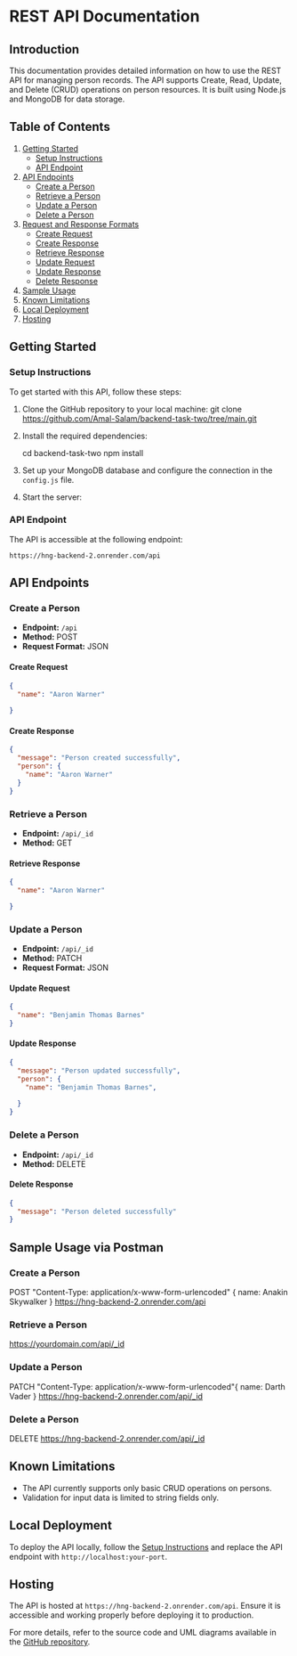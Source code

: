 
# REST API Documentation

## Introduction

This documentation provides detailed information on how to use the REST API for managing person records. The API supports Create, Read, Update, and Delete (CRUD) operations on person resources. It is built using Node.js and MongoDB for data storage.

## Table of Contents

1. [Getting Started](#getting-started)
   - [Setup Instructions](#setup-instructions)
   - [API Endpoint](#api-endpoint)
2. [API Endpoints](#api-endpoints)
   - [Create a Person](#create-a-person)
   - [Retrieve a Person](#retrieve-a-person)
   - [Update a Person](#update-a-person)
   - [Delete a Person](#delete-a-person)
3. [Request and Response Formats](#request-and-response-formats)
   - [Create Request](#create-request)
   - [Create Response](#create-response)
   - [Retrieve Response](#retrieve-response)
   - [Update Request](#update-request)
   - [Update Response](#update-response)
   - [Delete Response](#delete-response)
4. [Sample Usage](#sample-usage)
5. [Known Limitations](#known-limitations)
6. [Local Deployment](#local-deployment)
7. [Hosting](#hosting)

## Getting Started

### Setup Instructions

To get started with this API, follow these steps:

1. Clone the GitHub repository to your local machine:
 git clone https://github.com/Amal-Salam/backend-task-two/tree/main.git

2. Install the required dependencies:

   cd backend-task-two
   npm install

3. Set up your MongoDB database and configure the connection in the `config.js` file.

4. Start the server:


### API Endpoint

The API is accessible at the following endpoint:

```
https://hng-backend-2.onrender.com/api
```

## API Endpoints

### Create a Person

- **Endpoint:** `/api`
- **Method:** POST
- **Request Format:** JSON

#### Create Request

```json
{
  "name": "Aaron Warner"
  
}
```

#### Create Response

```json
{
  "message": "Person created successfully",
  "person": {
    "name": "Aaron Warner"
  }
}
```

### Retrieve a Person

- **Endpoint:** `/api/_id`
- **Method:** GET

#### Retrieve Response

```json
{
  "name": "Aaron Warner"

}
```

### Update a Person

- **Endpoint:** `/api/_id`
- **Method:** PATCH
- **Request Format:** JSON

#### Update Request

```json
{
  "name": "Benjamin Thomas Barnes"
}
```

#### Update Response

```json
{
  "message": "Person updated successfully",
  "person": {
    "name": "Benjamin Thomas Barnes",
    
  }
}
```

### Delete a Person

- **Endpoint:** `/api/_id`
- **Method:** DELETE

#### Delete Response

```json
{
  "message": "Person deleted successfully"
}
```

## Sample Usage via Postman

### Create a Person
POST  "Content-Type: application/x-www-form-urlencoded" {
  name: Anakin Skywalker
} https://hng-backend-2.onrender.com/api

### Retrieve a Person
https://yourdomain.com/api/_id

### Update a Person

PATCH "Content-Type: application/x-www-form-urlencoded"{
  name: Darth Vader
} https://hng-backend-2.onrender.com/api/_id

### Delete a Person
DELETE https://hng-backend-2.onrender.com/api/_id


## Known Limitations

- The API currently supports only basic CRUD operations on persons.
- Validation for input data is limited to string fields only.

## Local Deployment

To deploy the API locally, follow the [Setup Instructions](#setup-instructions) and replace the API endpoint with `http://localhost:your-port`.

## Hosting

The API is hosted at `https://hng-backend-2.onrender.com/api`. Ensure it is accessible and working properly before deploying it to production.

For more details, refer to the source code and UML diagrams available in the [GitHub repository](https://github.com/Amal-Salam/backend-task-two/tree/main).

